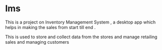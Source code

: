 # Ims

This is a project on Inventory Management System , a desktop app which helps in making the sales from start till end .

This is used to store and collect data from the stores and manage retailing sales and managing customers
